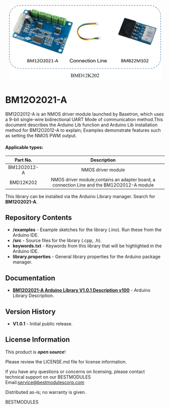 <div align=center>
<img src="https://github.com/BestModules-Libraries/img/blob/main/BMD12K202_V1.0.png" width="480" height="240"> 
</div> 

BM12O2021-A
===========================================================

BM12O2012-A is an NMOS driver module launched by Basetron, which uses a 9-bit single-wire bidirectional UART Mode of communication method.This document describes the Arduino Lib function and Arduino Lib installation method for BM12O2012-A to explain; Examples demonstrate features such as setting the NMOS PWM output.

#### Applicable types:
<div align=center>

|Part No.   |Description                   |
|:---------:|:----------------------------:|
|BM12O2012-A|NMOS driver module|
|BMD12K202  |NMOS driver module,contains an adapter board, a connection Line and the BM12O2012-A module |

</div> 

This library can be installed via the Arduino Library manager. Search for **BM12O2021-A**. 

Repository Contents
-------------------

* **/examples** - Example sketches for the library (.ino). Run these from the Arduino IDE. 
* **/src** - Source files for the library (.cpp, .h).
* **keywords.txt** - Keywords from this library that will be highlighted in the Arduino IDE. 
* **library.properties** - General library properties for the Arduino package manager. 

Documentation 
-------------------

* **[BM12O2021-A Arduino Library V1.0.1 Description v100]( https://www.bestmodulescorp.com/bm12o2021-a.html#tab-product2 )** - Arduino Library Description.

Version History  
-------------------

* **V1.0.1** - Initial public release.

License Information
-------------------

This product is _**open source**_! 

Please review the LICENSE.md file for license information. 

If you have any questions or concerns on licensing, please contact technical support on our BESTMODULES Email:service@bestmodulescorp.com

Distributed as-is; no warranty is given.

BESTMODULES
